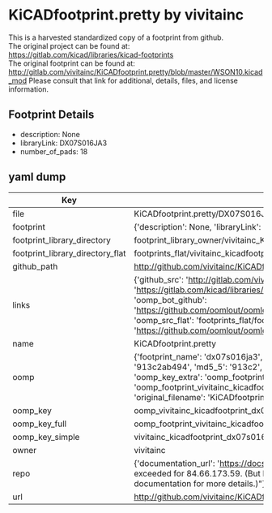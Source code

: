 # KiCADfootprint.pretty by vivitainc  
This is a harvested standardized copy of a footprint from github.  
The original project can be found at:  
https://gitlab.com/kicad/libraries/kicad-footprints  
The original footprint can be found at:
http://gitlab.com/vivitainc/KiCADfootprint.pretty/blob/master/WSON10.kicad_mod
Please consult that link for additional, details, files, and license information.  
## Footprint Details
* description: None  
* libraryLink: DX07S016JA3  
* number_of_pads: 18  
## yaml dump  
| Key | Value |  
| --- | --- |  
| file | KiCADfootprint.pretty/DX07S016JA3.kicad_mod |  
| footprint | {'description': None, 'libraryLink': 'DX07S016JA3', 'number_of_pads': 18} |  
| footprint_library_directory | footprint_library_owner/vivitainc_KiCADfootprint.pretty |  
| footprint_library_directory_flat | footprints_flat/vivitainc_kicadfootprint_dx07s016ja3/working |  
| github_path | http://github.com/vivitainc/KiCADfootprint.pretty/blob/master/DX07S016JA3.kicad_mod |  
| links | {'github_src': 'http://gitlab.com/vivitainc/KiCADfootprint.pretty/blob/master/WSON10.kicad_mod', 'github_src_repo': 'https://gitlab.com/kicad/libraries/kicad-footprints', 'oomp_bot': 'footprints/vivitainc_kicadfootprint_dx07s016ja3/working', 'oomp_bot_github': 'https://github.com/oomlout/oomlout_oomp_footprint_bot/tree/main/footprints/vivitainc_kicadfootprint_dx07s016ja3/working', 'oomp_src_flat': 'footprints_flat/footprints_flat/vivitainc_kicadfootprint_dx07s016ja3/working', 'oomp_src_flat_github': 'https://github.com/oomlout/oomlout_oomp_footprint_src/tree/main/footprints_flat/vivitainc_kicadfootprint_dx07s016ja3/working'} |  
| name | KiCADfootprint.pretty |  
| oomp | {'footprint_name': 'dx07s016ja3', 'library_name': 'kicadfootprint', 'md5': '913c2ab4942b0ec4213117fc80229474', 'md5_10': '913c2ab494', 'md5_5': '913c2', 'md5_6': '913c2a', 'oomp_key': 'oomp_vivitainc_kicadfootprint_dx07s016ja3', 'oomp_key_extra': 'oomp_footprint_vivitainc_kicadfootprint_dx07s016ja3', 'oomp_key_full': 'oomp_footprint_vivitainc_kicadfootprint_dx07s016ja3_913c2a', 'oomp_key_simple': 'vivitainc_kicadfootprint_dx07s016ja3', 'original_filename': 'KiCADfootprint.pretty/DX07S016JA3.kicad_mod', 'owner_name': 'vivitainc'} |  
| oomp_key | oomp_vivitainc_kicadfootprint_dx07s016ja3 |  
| oomp_key_full | oomp_footprint_vivitainc_kicadfootprint_dx07s016ja3 |  
| oomp_key_simple | vivitainc_kicadfootprint_dx07s016ja3 |  
| owner | vivitainc |  
| repo | {'documentation_url': 'https://docs.github.com/rest/overview/resources-in-the-rest-api#rate-limiting', 'message': "API rate limit exceeded for 84.66.173.59. (But here's the good news: Authenticated requests get a higher rate limit. Check out the documentation for more details.)"} |  
| url | http://github.com/vivitainc/KiCADfootprint.pretty |  

